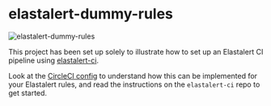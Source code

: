 # elastalert-dummy-rules

![elastalert-dummy-rules](https://circleci.com/gh/ferozsalam/elastalert-dummy-rules.svg?style=shield)

This project has been set up solely to illustrate how to set up an Elastalert CI
pipeline using [elastalert-ci](https://github.com/ferozsalam/elastalert-ci).

Look at the [CircleCI config](https://github.com/ferozsalam/elastalert-dummy-rules/blob/master/.circleci/config.yml)
to understand how this can be implemented for your Elastalert rules, and read the
instructions on the `elastalert-ci` repo to get started.
